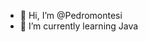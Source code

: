 - 👋 Hi, I’m @Pedromontesi 
- 🌱 I’m currently learning Java

<!---
Pedromontesi/Pedromontesi is a ✨ special ✨ repository because its `README.md` (this file) appears on your GitHub profile.
You can click the Preview link to take a look at your changes.
--->
